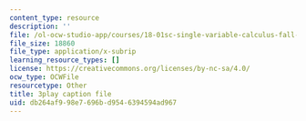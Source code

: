 ```yaml
---
content_type: resource
description: ''
file: /ol-ocw-studio-app/courses/18-01sc-single-variable-calculus-fall-2010/db264af998e7696bd9546394594ad967_pWXh5t-37Qg.srt
file_size: 18860
file_type: application/x-subrip
learning_resource_types: []
license: https://creativecommons.org/licenses/by-nc-sa/4.0/
ocw_type: OCWFile
resourcetype: Other
title: 3play caption file
uid: db264af9-98e7-696b-d954-6394594ad967
---
```

